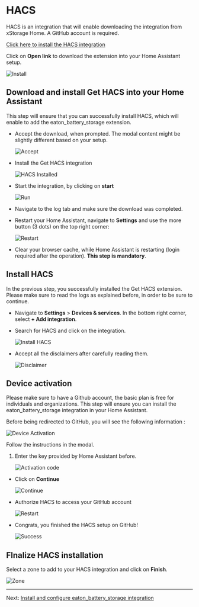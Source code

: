# HACS
HACS is an integration that will enable downloading the integration from xStorage Home. A GitHub account is required.

[Click here to install the HACS integration](https://my.home-assistant.io/redirect/supervisor_addon/?addon=cb646a50_get&repository_url=https%3A%2F%2Fgithub.com%2Fhacs%2Faddons)

Click on **Open link** to download the extension into your Home Assistant setup.

![Install](../images/ha-open.png "Install HACS")

## Download and install Get HACS into your Home Assistant

This step will ensure that you can successfully install HACS, which will enable to add the eaton_battery_storage extension.

- Accept the download, when prompted. The modal content might be slightly different based on your setup.

    ![Accept](../images/get-hacs-install-confirmation.png "Accept HACS download")

- Install the Get HACS integration

    ![HACS Installed](../images/hacs-install.png "Get HACS")

- Start the integration, by clicking on **start**

    ![Run](../images/get-hacs-run.png "Run get HACS")

- Navigate to the log tab and make sure the download was completed.
- Restart your Home Assistant, navigate to **Settings** and use the more button (3 dots) on the top right corner:

    ![Restart](../images/ha-restart.png "Home Assistant Restart")

- Clear your browser cache, while Home Assistant is restarting (login required after the operation). **This step is mandatory**.

## Install HACS
In the previous step, you successfully installed the Get HACS extension. Please make sure to read the logs as explained before, in order to be sure to continue.

- Navigate to **Settings** > **Devices & services**. In the bottom right corner, select **+ Add integration**.
- Search for HACS and click on the integration.

    ![Install HACS](../images/hacs-install-integration.png "Install HACS")

- Accept all the disclaimers after carefully reading them.

    ![Disclaimer](../images/hacs-disclaimer.png "Disclaimer")

## Device activation
Please make sure to have a Github account, the basic plan is free for individuals and organizations. This step will ensure you can install the eaton_battery_storage integration in your Home Assistant.

Before being redirected to GitHub, you will see the following information : 

![Device Activation](../images/hacs-github-code.png "Device Activation")

Follow the instructions in the modal.

1. Enter the key provided by Home Assistant before.
    
    ![Activation code](../images/hacs-configuration-device-activation.png "Enter your activation code")

- Click on **Continue**

    ![Continue](../images/hacs-configuration-continue.png "Continue")

- Authorize HACS to access your GitHub account

    ![Restart](../images/hacs-configuration-authorize.png "Home Assistant Restart")

- Congrats, you finished the HACS setup on GitHub!

    ![Success](../images/github-wizard-success.png "Success")

## FInalize HACS installation

Select a zone to add to your HACS integration and click on **Finish**.

![Zone](../images/hacs-configuration-final.png "Zone")

---
Next: [Install and configure eaton_battery_storage integration](setup-eaton-battery-storage-integration.md)